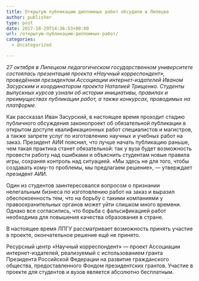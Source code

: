 ```yaml
---
title: Открытую публикацию дипломных работ обсудили в Липецке
author: publisher
type: post
date: 2017-10-29T14:36:53+00:00
url: /открытую-публикацию-дипломных-работ/
categories:
  - Uncategorized

---
```

_27 октября в Липецком педагогическом государственном университете состоялась презентация проекта «Научный корреспондент», проведённая президентом Ассоциации интернет-издателей Иваном Засурским и координатором проекта Наталией Трищенко. Студенты выпускных курсов узнали об истории инициативы, правилах и преимуществах публикации работ, а также конкурсах, проводимых на платформе._

Как рассказал Иван Засурский, в настоящее время проходит стадию публичного обсуждения законопроект об обязательной публикации в открытом доступе квалификационных работ специалистов и магистров, а также запрете услуг по изготовлению научных и учебных работ на заказ. Президент АИИ пояснил, что лучше начать публикацию раньше, чем такая практика станет обязательной: так у вуза будет возможность провести работу над ошибками и объяснить студентам новые правила игры, сохраняя контроль над ситуацией. «Мы здесь не для того, чтобы создавать кому-то проблемы, мы предлагаем решение», — утверждает президент АИИ.

Один из студентов заинтересовался вопросом о признании нелегальным бизнеса по изготовлению работ на заказ и выразил обеспокоенность тем, что на борьбу с такими компаниями у правоохранительных органов может уйти слишком много времени. Однако все согласились, что борьба с фальсификацией работ необходима для повышения качества образования в стране.

В настоящее время ЛПГУ рассматривает возможность принять участие в проекте, окончательное решение ещё не принято.

Ресурсный центр «Научный корреспондент» — проект Ассоциации интернет-издателей, реализуемый с использованием гранта Президента Российской Федерации на развитие гражданского общества, предоставленного Фондом президентских грантов. Участие в проекте для студентов и вузов является абсолютно бесплатным.